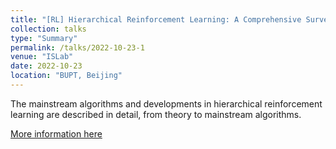 ```yaml
---
title: "[RL] Hierarchical Reinforcement Learning: A Comprehensive Survey"
collection: talks
type: "Summary"
permalink: /talks/2022-10-23-1
venue: "ISLab"
date: 2022-10-23
location: "BUPT, Beijing"
---
```

The mainstream algorithms and developments in hierarchical reinforcement learning are described in detail, from theory to mainstream algorithms.

[More information here](https://www.yuque.com/liujiarun-kfs4n/blblwd/yt7uc8?singleDoc)
